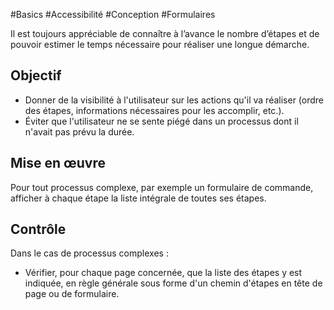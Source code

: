 
#Basics #Accessibilité #Conception #Formulaires

Il est toujours appréciable de connaître à l’avance le nombre d’étapes et de pouvoir estimer le temps nécessaire pour réaliser une longue démarche.

Objectif
--------

*   Donner de la visibilité à l'utilisateur sur les actions qu'il va réaliser (ordre des étapes, informations nécessaires pour les accomplir, etc.).
*   Éviter que l'utilisateur ne se sente piégé dans un processus dont il n'avait pas prévu la durée.

Mise en œuvre
-------------

Pour tout processus complexe, par exemple un formulaire de commande, afficher à chaque étape la liste intégrale de toutes ses étapes.

Contrôle
--------

Dans le cas de processus complexes :

*   Vérifier, pour chaque page concernée, que la liste des étapes y est indiquée, en règle générale sous forme d'un chemin d'étapes en tête de page ou de formulaire.
